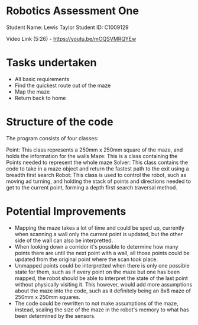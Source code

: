 # Robotics Assessment One

Student Name: Lewis Taylor
Student ID: C1009129

Video Link (5:26) - https://youtu.be/mOQSVMRQYEw

# Tasks undertaken
- All basic requirements
- Find the quickest route out of the maze
- Map the maze
- Return back to home

# Structure of the code
The program consists of four classes:

Point: This class represents a 250mm x 250mm square of the maze, and holds the information for the walls
Maze: This is a class containing the Points needed to represent the whole maze
Solver: This class contains the code to take in a maze object and return the fastest path to the exit using a breadth first search
Robot: This class is used to control the robot, such as moving ad turning, and holding the stack of points and directions needed to get to the current point, forming a depth first search traversal method.

# Potential Improvements

- Mapping the maze takes a lot of time and could be sped up, currently when scanning a wall only the current point is updated, but the other side of the wall can also be interpretted. 
- When looking down a corridor it's possible to determine how many points there are until the next point with a wall, all those points could be updated from the original point where the scan took place.
- Unmapped points could be interpretted when there is only one possible state for them, such as if every point on the maze but one has been mapped, the robot should be able to interpret the state of the last point without physically visiting it. This however, would add more assumptions about the maze into the code, such as it definitely being an 8x8 maze of 250mm x 250mm squares.
- The code could be rewritten to not make assumptions of the maze, instead, scaling the size of the maze in the robot's memory to what has been determined by the sensors.

